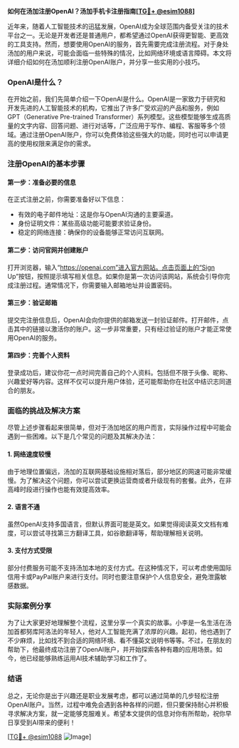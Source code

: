 **如何在汤加注册OpenAI？汤加手机卡注册指南[[TG💪+ @esim1088](https://t.me/s/esim1088)]**

近年来，随着人工智能技术的迅猛发展，OpenAI成为全球范围内备受关注的技术平台之一。无论是开发者还是普通用户，都希望通过OpenAI获得更智能、更高效的工具支持。然而，想要使用OpenAI的服务，首先需要完成注册流程。对于身处汤加的用户来说，可能会面临一些特殊的情况，比如网络环境或语言障碍。本文将详细介绍如何在汤加顺利注册OpenAI账户，并分享一些实用的小技巧。

### OpenAI是什么？

在开始之前，我们先简单介绍一下OpenAI是什么。OpenAI是一家致力于研究和开发先进的人工智能技术的机构，它推出了许多广受欢迎的产品和服务，例如GPT（Generative Pre-trained Transformer）系列模型。这些模型能够生成高质量的文字内容、回答问题、进行对话等，广泛应用于写作、编程、客服等多个领域。通过注册OpenAI账户，你可以免费体验这些强大的功能，同时也可以申请更高的使用权限来满足你的需求。

### 注册OpenAI的基本步骤

#### 第一步：准备必要的信息

在正式注册之前，你需要准备好以下信息：
- 有效的电子邮件地址：这是你与OpenAI沟通的主要渠道。
- 身份证明文件：某些高级功能可能要求验证身份。
- 稳定的网络连接：确保你的设备能够正常访问互联网。

#### 第二步：访问官网并创建账户

打开浏览器，输入“https://openai.com”进入官方网站。点击页面上的“Sign Up”按钮，按照提示填写相关信息。如果你是第一次访问该网站，系统会引导你完成注册过程。通常情况下，你需要输入邮箱地址并设置密码。

#### 第三步：验证邮箱

提交完注册信息后，OpenAI会向你提供的邮箱发送一封验证邮件。打开邮件，点击其中的链接以激活你的账户。这一步非常重要，只有经过验证的账户才能正常使用OpenAI的服务。

#### 第四步：完善个人资料

登录成功后，建议你花一点时间完善自己的个人资料。包括但不限于头像、昵称、兴趣爱好等内容。这样不仅可以提升用户体验，还可能帮助你在社区中结识志同道合的朋友。

### 面临的挑战及解决方案

尽管上述步骤看起来很简单，但对于汤加地区的用户而言，实际操作过程中可能会遇到一些困难。以下是几个常见的问题及其解决办法：

#### 1. 网络速度较慢

由于地理位置偏远，汤加的互联网基础设施相对落后，部分地区的网速可能非常缓慢。为了解决这个问题，你可以尝试更换运营商或者升级现有的套餐。此外，在非高峰时段进行操作也能有效提高效率。

#### 2. 语言不通

虽然OpenAI支持多国语言，但默认界面可能是英文。如果觉得阅读英文文档有难度，可以尝试寻找第三方翻译工具，如谷歌翻译等，帮助理解相关说明。

#### 3. 支付方式受限

部分付费服务可能不支持汤加本地的支付方式。在这种情况下，可以考虑使用国际信用卡或PayPal账户来进行支付。同时也要注意保护个人信息安全，避免泄露敏感数据。

### 实际案例分享

为了让大家更好地理解整个流程，这里分享一个真实的故事。小李是一名生活在汤加首都努库阿洛法的年轻人，他对人工智能充满了浓厚的兴趣。起初，他也遇到了不少麻烦，比如找不到合适的网络环境、看不懂英文说明书等等。不过，在朋友的帮助下，他最终成功注册了OpenAI账户，并开始探索各种有趣的应用场景。如今，他已经能够熟练运用AI技术辅助学习和工作了。

### 结语

总之，无论你是出于兴趣还是职业发展考虑，都可以通过简单的几步轻松注册OpenAI账户。当然，过程中难免会遇到各种各样的问题，但只要保持耐心并积极寻求解决方案，就一定能够克服难关。希望本文提供的信息对你有所帮助，祝你早日享受到AI带来的便利！

[[TG💪+ @esim1088](https://t.me/s/esim1088) ![Image](https://i.postimg.cc/4NQfJmqS/Snipaste-2025-05-13-00-14-12.png)]